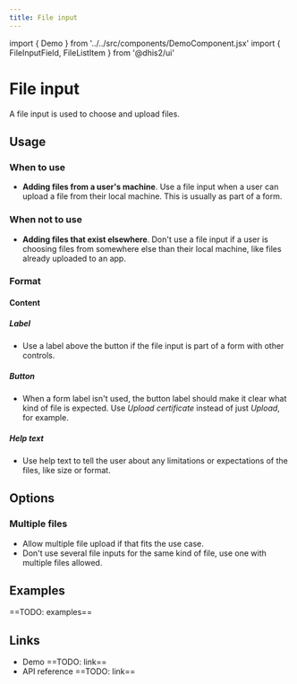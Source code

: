 ```yaml
---
title: File input
---
```


import { Demo } from '../../src/components/DemoComponent.jsx'
import { FileInputField, FileListItem } from '@dhis2/ui'

# File input

A file input is used to choose and upload files.

<Demo>
    <FileInputField
    helpText="Max size 5mb. Supported file types are .jpg, .png, and .pdf."
    label="Upload birth certificate"
    />
</Demo>

## Usage

### When to use

-   **Adding files from a user's machine**. Use a file input when a user can upload a file from their local machine. This is usually as part of a form.

### When not to use

-   **Adding files that exist elsewhere**. Don't use a file input if a user is choosing files from somewhere else than their local machine, like files already uploaded to an app.

### Format

#### Content

##### Label

<Demo>
    <FileInputField
    label="Upload birth certificate"
    />
</Demo>

-   Use a label above the button if the file input is part of a form with other controls.

##### Button

<Demo>
    <FileInputField
    buttonLabel="Upload test data"
    />
</Demo>

-   When a form label isn't used, the button label should make it clear what kind of file is expected. Use _Upload certificate_ instead of just _Upload_, for example.

##### Help text

<Demo>
    <FileInputField
    helpText="Max size 5mb. Supported file types are .jpg, .png, and .pdf."
    label="Upload birth certificate"
    />
</Demo>

-   Use help text to tell the user about any limitations or expectations of the files, like size or format.

## Options

### Multiple files

<Demo>
    <FileInputField label="Upload documents">
        <FileListItem label="document-name.pdf" removeText="Remove"/>
        <FileListItem label="uploaded-document.pdf" removeText="Remove"/>
        <FileListItem label="DHIS2-UI-Guide.pdf" removeText="Remove"/>
    </FileInputField>
</Demo>

-   Allow multiple file upload if that fits the use case.
-   Don't use several file inputs for the same kind of file, use one with multiple files allowed.

## Examples

==TODO: examples==

## Links

-   Demo ==TODO: link==
-   API reference ==TODO: link==
